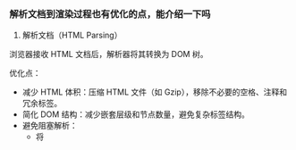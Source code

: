 ### 解析文档到渲染过程也有优化的点，能介绍一下吗

1. 解析文档（HTML Parsing）

浏览器接收 HTML 文档后，解析器将其转换为 DOM 树。

优化点：

- 减少 HTML 体积：压缩 HTML 文件（如 Gzip），移除不必要的空格、注释和冗余标签。
- 简化 DOM 结构：减少嵌套层级和节点数量，避免复杂标签结构。
- 避免阻塞解析：
  - 将 <script> 标签放在 <body> 底部或使用 defer/async 属性，防止 JS 阻塞 HTML 解析。
  - 尽量避免在 <head> 中加载同步脚本。
- 预解析（Preload/Preconnect）：
  - 使用 <link rel="preload"> 预加载关键资源（如字体、CSS）。
  - 使用 <link rel="preconnect"> 提前建立与第三方域的连接。

2. CSS 解析与 CSSOM 构建

浏览器解析 CSS 文件，生成 CSSOM（CSS 对象模型）。

优化点：

- 减少 CSS 文件大小：压缩 CSS（移除空格、注释），使用 CSS 压缩工具（如 CSSNano）。
- 避免复杂选择器：减少嵌套层级，避免使用过于复杂的选择器（如 \* 或多级后代选择器）。
- 关键 CSS 内联：将首屏渲染所需的关键 CSS 内联到 <head> 中，减少外部 CSS 请求。
- 避免 @import：使用 <link> 加载 CSS，@import 会增加加载时间。
- Tree Shaking：移除未使用的 CSS 规则（借助工具如 PurgeCSS）。

3. 构建渲染树（Render Tree）

DOM 树和 CSSOM 结合形成渲染树，仅包含需要显示的节点。

优化点：

- 减少重排（Reflow）：
  - 避免频繁修改 DOM 或 CSS 属性（如 width、height），批量操作 DOM。
  - 使用 transform 或 opacity 替代触发重排的属性（如 top、left）。
- 隐藏不可见元素：使用 display: none 隐藏不需要渲染的元素，减少渲染树节点。
- 异步加载非关键内容：通过动态加载（如 Lazy Loading）减少初始渲染树的复杂性。

4. 布局（Layout）

浏览器计算渲染树中每个元素的几何位置和大小。

优化点：

- 固定尺寸：为元素设置明确宽高（如 width、height），避免浏览器多次计算。
- 避免强制同步布局：不要在 JS 中频繁读取布局属性（如 offsetWidth），可缓存布局值。
- 使用 Flexbox 或 Grid：相较于浮动或定位，现代布局方式更高效。

5. 绘制（Painting）

将渲染树转换为屏幕上的像素。

优化点：

- 减少绘制区域：通过 will-change 或 contain 限制重绘范围，减少绘制工作量。
- 硬件加速：对复杂动画使用 transform 和 opacity，利用 GPU 加速。
- 图层优化：将频繁变动的元素提升为独立图层（如 will-change: transform），但避免过多图层增加内存消耗。

6. 合成（Compositing）

将多个图层合成为最终图像显示。

优化点：

- 减少图层数量：仅对必要元素（如动画元素）提升图层，避免过度使用 will-change。
- 优化动画：优先使用 transform 和 opacity 动画，减少合成成本。
- 高效图像格式：使用 WebP 或 AVIF 替代 PNG/JPEG，降低图像解码和合成成本。

其他综合优化

- Critical Rendering Path（关键渲染路径）优化：
  - 优先加载首屏所需资源，推迟非关键资源加载。
  - 使用服务器端渲染（SSR）或静态生成（SSG）减少客户端渲染负担。
- Service Worker：缓存静态资源，加速后续访问。
- CDN 加速：通过内容分发网络缩短资源加载时间。
- 字体优化：使用 font-display: swap 避免字体加载阻塞，使用 WOFF2 格式减少字体文件大小。

### 浏览器是怎么解析 HTML 资源的

1. 接收和解码 HTML

- 输入：浏览器通过网络接收 HTML 文件的字节流（通常通过 HTTP/HTTPS）。
- 解码：将字节流解码为字符流（基于 Content-Type 或 <meta charset> 指定的字符编码，如 UTF-8）。
- 优化点：确保服务器返回正确的字符编码，启用 Gzip 压缩以减少传输时间。

2. 分词（Tokenization）

- 过程：浏览器将字符流拆分为符合 HTML 规范的 标记（Tokens），如开始标签（<div>）、结束标签（</div>）、属性、文本内容等。
- 词法分析：解析器识别 HTML 语法规则，处理无效或不规范的 HTML（浏览器对错误有容错性，会尝试修复）。
- 注意：
  - 解析器通常是单线程的，遇到阻塞资源（如同步 <script>）会暂停解析。
  - 优化点：避免在 <head> 中使用同步脚本，改用 async 或 defer 属性。

3. 构建 DOM 树

- 过程：

  - 解析器根据标记构建 DOM 树（Document Object Model），一个树形结构，其中每个节点对应 HTML 元素、属性或文本。

  - 例如，<div><p>Hello</p></div> 会生成：

    ```text
    Document
      └── div
          └── p
              └── text: "Hello"
    ```

- 关键机制：

  - 栈式解析：解析器维护一个节点栈，遇到开始标签入栈，遇到结束标签出栈，构建层级关系。
  - 容错性：浏览器会自动修复不完整标签（如缺失 </p>）或错误的嵌套。

- 优化点：

  - 减少 DOM 节点数量和嵌套深度，简化树结构。
  - 移除不必要的注释、空格或冗余标签，减少解析时间。

4. CSSOM 构建与并行解析

- CSSOM 构建：当解析器遇到 <link> 或 <style> 标签时，会加载并解析 CSS，生成 CSSOM（CSS 对象模型）。
- 并行性：
  - 浏览器会并行下载外部资源（如 CSS、JS、图像），但 HTML 解析可能因阻塞资源暂停。
  - 预解析器（Pre-parser）会扫描文档，提前发现并加载外部资源（如 <img>、<script>）。
- 优化点：
  - 使用 <link rel="preload"> 预加载关键 CSS 或字体。
  - 内联首屏关键 CSS，减少外部请求。
  - 避免使用 @import，因为它会串行加载 CSS。

5. JavaScript 的影响

- 阻塞解析：遇到 <script> 标签（无 async/defer）时，解析器暂停，等待脚本下载和执行，因为 JS 可能修改 DOM（如 document.write）。
- 优化点：
  - 使用 async（异步加载，执行时不阻塞解析）或 defer（延迟到 DOM 解析完成）。
  - 将脚本放在 <body> 底部，优先解析 DOM。
  - 避免在解析阶段运行重型 JS。

6. 生成渲染树

- 过程：DOM 树和 CSSOM 结合生成 渲染树（Render Tree），仅包含需要显示的节点（剔除 display: none 的元素）。
- 后续步骤：渲染树用于布局（Layout）和绘制（Painting），最终显示页面。
- 优化点：减少不必要的 DOM 和 CSS 规则，降低渲染树复杂度。

### 针对不同资源会怎么处理，比如遇到 CSS 资源、JS 资源

1. CSS 资源处理

CSS 资源通常通过 <link> 或 <style> 引入，浏览器处理流程如下：

- 发现 CSS 资源：
  - 遇到 <link rel="stylesheet" href="style.css"> 或 <style> 标签，浏览器识别为 CSS 资源。
  - <link> 会触发外部 CSS 文件的下载，<style> 内的 CSS 直接解析。
- 下载与解析：
  - 并行下载：浏览器会并行发起 CSS 文件的 HTTP 请求（通常由预解析器提前发现）。
  - 阻塞渲染：CSS 是 渲染阻塞资源，浏览器需等待 CSS 下载并解析完成，生成 CSSOM（CSS 对象模型），因为 CSS 影响 DOM 的样式。
  - 解析器将 CSS 转换为 CSSOM 树，包含选择器、属性和层级关系。
- 与 DOM 的交互：
  - DOM 解析和 CSS 下载并行进行，但渲染树生成需要 DOM 和 CSSOM 都就绪。
  - 如果 CSS 下载慢，页面可能出现“白屏”（FOUC，Flash of Unstyled Content）。
- 优化点：
  - 内联关键 CSS：将首屏渲染所需 CSS 直接写入 <style>，减少外部请求。
  - 预加载：使用 <link rel="preload" href="style.css" as="style"> 提前加载关键 CSS。
  - 压缩 CSS：使用工具（如 CSSNano）移除空格、注释，减小文件体积。
  - 避免 @import：它会导致串行加载，增加延迟。
  - Tree Shaking：借助 PurgeCSS 等工具移除未使用的 CSS 规则。
  - CDN 加速：通过内容分发网络降低 CSS 下载时间。
  - 字体优化：若 CSS 包含字体，使用 font-display: swap 避免字体加载阻塞。

2. JavaScript 资源处理

JS 资源通常通过 <script> 引入，处理方式因属性不同而异：

- 发现 JS 资源：
  - 遇到 <script src="script.js"> 或内联 <script>，浏览器识别为 JS 资源。
  - 外部 JS 会触发下载，内联 JS 直接执行。
- 下载与执行：
  - 默认行为（阻塞解析）：
    - 无 async 或 defer 的 <script> 是 解析阻塞资源。
    - 浏览器暂停 HTML 解析，等待 JS 下载并执行，因为 JS 可能修改 DOM（如 document.write）。
  - 异步加载（async）：
    - <script async src="script.js">：JS 下载不阻塞 HTML 解析，但下载完成后立即执行，可能中断渲染。
    - 适合不依赖 DOM 或其他脚本的独立 JS（如分析工具）。
  - 延迟执行（defer）：
    - <script defer src="script.js">：JS 下载不阻塞解析，延迟到 DOM 解析完成（DOMContentLoaded 前）执行。
    - 适合需要 DOM 完整加载的脚本，按文档顺序执行。
  - 模块化脚本：
    - <script type="module"> 默认延迟执行，支持 import/export，适合现代模块化开发。
- 与 DOM 和 CSSOM 的交互：
  - JS 执行可能操作 DOM（如添加节点）或 CSSOM（如修改样式），可能触发重排（Reflow）或重绘（Repaint）。
  - 如果 JS 依赖 CSSOM（如读取 getComputedStyle），需等待 CSSOM 构建完成。
- 优化点：
  - 使用 async 或 defer：
    - 对不依赖 DOM 的脚本用 async（如第三方统计）。
    - 对依赖 DOM 的脚本用 defer（如页面交互逻辑）。
  - 放置 <body> 底部：避免阻塞早期 HTML 解析。
  - 代码分割（Code Splitting）：通过 Webpack 或 Vite 按需加载 JS，减少初始加载量。
  - 压缩与混淆：使用 UglifyJS 或 Terser 减少 JS 文件大小。
  - 避免 document.write：它会干扰 DOM 构建，增加解析复杂性。
  - Service Worker：缓存 JS 资源，加速后续访问。
  - 预加载：使用 <link rel="preload" href="script.js" as="script"> 提前加载关键 JS。

其他资源（如图像）的简要处理

- 图像（<img>、CSS 背景图）：
  - 非阻塞资源，下载并行进行，不影响 HTML 解析。
  - 优化：使用 loading="lazy" 延迟加载非首屏图像，使用 WebP/AVIF 格式减小体积。
- 字体：
  - 可能阻塞渲染（若 CSS 引用字体且未优化）。
  - 优化：使用 font-display: swap 或预加载字体。
- 其他（如 <iframe>、视频）：
  - 通常异步加载，但可能增加网络请求。
  - 优化：延迟加载非关键内容，使用 loading="lazy" 或动态插入。

### DOM 解析？CSS 解析？JS 也需要解析，你觉得这几个是什么样的流程

1. DOM 解析（HTML 解析）

流程：将 HTML 文档解析为 DOM 树（Document Object Model），一个树形结构，表示文档的节点和层级关系。

1. 字节流到字符流：

   - 浏览器接收 HTML 的字节流（通过 HTTP/HTTPS）。
   - 根据 <meta charset> 或服务器头部的 Content-Type 解码为字符流（如 UTF-8）。

2. 分词（Tokenization）：

   - 字符流被分词器（Tokenizer）拆分为标记（Tokens），如开始标签（<div>）、结束标签（</div>）、属性、文本等。
   - 解析器遵循 HTML5 规范，处理语法错误（如未闭合标签）并尝试修复。

3. 构建 DOM 树：

   - 解析器使用栈式算法，将标记转换为节点，构建 DOM 树。

   - 遇到开始标签，创建元素节点并入栈；遇到结束标签，节点出栈，确定层级关系。

   - 示例：<div><p>Hello</p></div> 解析为：

     ```text
     Document
       └── div
           └── p
               └── text: "Hello"
     ```

4. 关键特性：

   - 增量解析：浏览器边下载边解析，无需等待整个 HTML 文件。
   - 容错性：对不规范 HTML（如缺失闭合标签）自动修复。
   - 阻塞：遇到同步 <script> 标签时，暂停解析，等待 JS 下载和执行。

5. 优化点：

   - 压缩 HTML（Gzip、移除空格/注释）。
   - 减少 DOM 节点和嵌套深度。
   - 使用 async/defer 避免 JS 阻塞解析。
   - 使用 <link rel="preload"> 加速外部资源加载。

6. CSS 解析

流程：将 CSS 文件或 <style> 内容解析为 CSSOM（CSS Object Model），一个树形结构，表示样式规则和选择器关系。

1. 发现 CSS 资源：

   - 遇到 <link rel="stylesheet" href="style.css"> 或 <style> 标签，触发 CSS 处理。
   - 外部 CSS 文件并行下载，<style> 内联 CSS 直接解析。

2. 分词与解析：

   - CSS 解析器将字符流拆分为标记（如选择器、属性、值）。
   - 解析器识别 CSS 语法，处理规则（如 div { color: red; }）和层叠规则（优先级、特异性）。
   - 忽略无效规则（如拼写错误的属性）。

3. 构建 CSSOM 树：

   - 将 CSS 规则组织为树状结构，包含选择器和对应的样式属性。

   - 示例：

     css

     ```css
     div {
       color: red;
     }
     p {
       font-size: 16px;
     }
     ```

     解析为 CSSOM 节点，关联到 DOM 节点的相应元素。

4. 关键特性：

   - 渲染阻塞：CSSOM 构建完成前，浏览器不会生成渲染树，防止无样式内容闪烁（FOUC）。
   - 并行性：CSS 下载与 HTML 解析并行，但渲染需等待 CSSOM。
   - 层叠与计算：解析时计算选择器优先级，确定最终样式。

5. 优化点：

   - 内联首屏关键 CSS，减少外部请求。
   - 压缩 CSS（移除空格、注释，使用 CSSNano）。
   - 避免复杂选择器和深层嵌套。
   - 使用 <link rel="preload"> 提前加载关键 CSS。
   - 移除未使用 CSS（借助 PurgeCSS）。

6. JavaScript 解析

流程：将 JS 代码解析为抽象语法树（AST），并执行以支持动态交互或修改 DOM/CSSOM。

1. 发现 JS 资源：
   - 遇到 <script src="script.js"> 或内联 <script>，触发 JS 处理。
   - 外部 JS 文件并行下载，内联 JS 直接解析。
2. 分词与解析：
   - JS 引擎（V8、SpiderMonkey 等）将代码拆分为标记（关键字、操作符、标识符等）。
   - 解析器生成 抽象语法树（AST），表示代码的语法结构。
   - 示例：const x = 1; 解析为包含声明、变量名和值的 AST 节点。
3. 字节码生成与执行：
   - AST 转换为字节码（中间表示），由 JS 引擎解释执行或编译为机器码（通过 JIT 编译）。
   - 执行可能操作 DOM（如 document.getElementById）或 CSSOM（如 element.style.color）。
4. 关键特性：
   - 阻塞性：
     - 默认 <script> 阻塞 HTML 解析，需下载并执行完成。
     - async：异步下载，下载后立即执行，可能中断解析。
     - defer：异步下载，延迟到 DOM 解析完成（DOMContentLoaded 前）执行。
     - type="module"：默认延迟执行，支持模块化。
   - 动态性：JS 可修改 DOM/CSSOM，触发重排（Reflow）或重绘（Repaint）。
   - 预编译：现代浏览器可能预解析 JS，生成字节码缓存，加速后续执行。
5. 优化点：
   - 使用 async 或 defer 避免阻塞 HTML 解析。
   - 将 <script> 放 <body> 底部，优先完成 DOM 构建。
   - 压缩 JS（使用 UglifyJS 或 Terser）。
   - 代码分割（Webpack/Vite），按需加载模块。
   - 避免 document.write，防止干扰 DOM 解析。
   - 使用 <link rel="preload"> 提前加载关键 JS。

### 移动端这块的问题，适配不同屏幕

1. 核心问题

- 屏幕尺寸差异：移动设备屏幕大小从小型（如 320px 宽）到大型（如 1024px 平板）。
- 分辨率与像素密度：不同设备像素密度（DPR）不同，高 DPI 设备（如 Retina 屏）需要更高分辨率资源。
- 视口（Viewport）差异：浏览器视口大小因设备、浏览器状态（如全屏、导航栏）而异。
- 交互差异：触摸操作、屏幕方向（横/竖屏）、键盘弹出等影响用户体验。

2. 适配流程与解决方案

(1) 视口设置（Viewport Meta）

- 作用：通过 <meta> 标签控制页面在移动端的缩放和布局。

- 代码示例：

  ```html
  <meta
    name="viewport"
    content="width=device-width, initial-scale=1.0, maximum-scale=1.0, user-scalable=no"
  />
  ```

  - width=device-width：视口宽度匹配设备逻辑宽度。
  - initial-scale=1.0：初始缩放比例为 1。
  - maximum-scale=1.0, user-scalable=no：禁止用户缩放（视需求可选）。

- 优化点：

  - 确保设置视口，避免页面被默认缩放导致布局异常。
  - 对于高 DPR 设备（如 iPhone），视口设置确保逻辑像素与 CSS 像素一致。

(2) 响应式布局（Responsive Design）

- 核心：使用 CSS 适配不同屏幕尺寸，确保布局灵活。

- 技术：

  - 流式布局（Fluid Layout）：

    - 使用相对单位（如 %、vw、vh、rem、em）而非固定像素（px）。
    - 示例：width: 100% 或 font-size: 1rem。

  - 媒体查询（Media Queries）：

    - 根据屏幕宽度、方向等应用不同样式。

    - 示例：

      ```css
      /* 小屏幕 */
      @media (max-width: 600px) {
        .container {
          padding: 10px;
        }
      }
      /* 大屏幕 */
      @media (min-width: 601px) {
        .container {
          padding: 20px;
        }
      }
      ```

  - Flexbox 和 Grid：

    - 使用 CSS Flexbox 或 Grid 实现自适应布局。

    - 示例：

      ```css
      .container {
        display: flex;
        flex-wrap: wrap;
        gap: 10px;
      }
      ```

- 优化点：

  - 优先使用 min-width 而非 max-width，减少样式覆盖。
  - 使用 rem/em 基于根字体大小，方便统一调整。
  - 测试常见断点（如 320px、375px、768px、1024px）。

(3) 图片与资源适配

- 问题：高 DPR 设备需要更高分辨率图片，但需避免加载过大资源影响性能。

- 解决方案：

  - 响应式图片：

    - 使用 <img srcset> 和 sizes 指定不同分辨率图片：

      ```html
      <img
        src="low-res.jpg"
        srcset="low-res.jpg 1x, high-res.jpg 2x"
        sizes="(max-width: 600px) 100vw, 50vw"
        alt="example"
      />
      ```

    - 或使用 <picture> 提供不同格式/分辨率：

      ```html
      <picture>
        <source media="(max-width: 600px)" srcset="small.webp" />
        <source media="(min-width: 601px)" srcset="large.webp" />
        <img src="fallback.jpg" alt="example" />
      </picture>
      ```

  - 现代格式：优先使用 WebP 或 AVIF，文件更小，质量更高。

  - 懒加载：使用 loading="lazy" 延迟加载非首屏图片。

- 优化点：

  - 提供 1x、2x、3x 图片适配不同 DPR。

  - 使用 CSS 背景图时，通过媒体查询切换资源：

    ```css
    @media (-webkit-min-device-pixel-ratio: 2) {
      .bg-image {
        background-image: url("high-res.jpg");
      }
    }
    ```

(4) 字体与文本适配

- 问题：字体在不同屏幕上可能过小或过大。

- 解决方案：

  - 使用相对单位（rem、vw）设置字体大小。

  - 设置根字体大小：

    ```css
    html {
      font-size: 16px;
    }
    @media (max-width: 600px) {
      html {
        font-size: 14px;
      }
    }
    ```

  - 使用 clamp() 动态调整字体：

    ```css
    font-size: clamp(14px, 2.5vw, 16px);
    ```

- 优化点：

  - 确保最小字体可读（建议 ≥12px）。
  - 测试不同设备上的字体渲染效果。

(5) 触摸与交互适配

- 问题：移动端依赖触摸，需考虑点击区域、滑动体验。

- 解决方案：

  - 增大点击区域：按钮或可交互元素至少 44x44px。

    ```css
    button {
      min-width: 44px;
      min-height: 44px;
    }
    ```

  - 避免 Hover 依赖：移动端无 Hover，改用 touchstart 或 :active。

  - 处理屏幕方向：

    ```css
    @media (orientation: landscape) {
      .container {
        flex-direction: row;
      }
    }
    @media (orientation: portrait) {
      .container {
        flex-direction: column;
      }
    }
    ```

- 优化点：

  - 使用 touch-action 优化触摸行为（如 touch-action: pan-y 限制滑动方向）。
  - 避免键盘弹出遮挡输入框，使用 JS 调整视口位置。

(6) 性能优化

- 问题：移动端性能受限，需减少资源加载和渲染开销。
- 解决方案：
  - 减少 DOM 复杂度：简化 HTML 结构，减少重排/重绘。
  - 优化 JS：避免阻塞主线程，使用 requestAnimationFrame 处理动画。
  - 压缩资源：CSS/JS 压缩，图片优化（如 WebP）。
  - 懒加载：延迟加载非关键资源（图片、视频、JS 模块）。
  - Service Worker：缓存静态资源，加速二次访问。
- 优化点：
  - 使用 Chrome DevTools 的设备模式模拟不同屏幕。
  - Lighthouse 分析性能瓶颈。

3. 常见问题与解决

- 白边问题：页面超出屏幕宽度。
  - 解决：设置 body { overflow-x: hidden; } 或检查元素宽度。
- 字体模糊：高 DPR 设备字体渲染不清晰。
  - 解决：使用 -webkit-font-smoothing: antialiased; 或矢量字体（如 SVG）。
- 图片失真：低分辨率图片在高 DPR 设备拉伸。
  - 解决：提供 2x/3x 图片或使用 srcset。
- 触摸延迟：点击事件响应慢。
  - 解决：使用 fastclick.js 或 touchstart 替代 click。

4. 总结

移动端适配的关键是：

- 视口：正确配置 <meta viewport>。
- 布局：使用响应式设计（媒体查询、Flexbox/Grid、相对单位）。
- 资源：优化图片（srcset、WebP）、字体和 JS 加载。
- 交互：适配触摸操作，处理屏幕方向和键盘。
- 性能：减少 DOM 操作，优化资源加载，借助工具分析。

### 图片逐步加载 怎么实现

下面是一个完整的代码示例，实现图片逐步加载（Progressive Image Loading），结合低质量占位图（LQIP）、IntersectionObserver 懒加载和 CSS 过渡效果，适配移动端和桌面端。代码包括 HTML、CSS 和 JS，注释清晰，易于直接使用。

```html
<!DOCTYPE html>
<html lang="zh-CN">
  <head>
    <meta charset="UTF-8" />
    <meta name="viewport" content="width=device-width, initial-scale=1.0" />
    <title>Progressive Image Loading</title>
    <style>
      /* 图片容器样式 */
      .image-container {
        width: 100%;
        max-width: 600px;
        margin: 20px auto;
      }

      /* 图片初始样式：模糊占位图 */
      .progressive-img {
        width: 100%;
        height: auto;
        display: block;
        filter: blur(5px); /* 初始模糊效果 */
        transition: filter 0.3s ease; /* 平滑过渡 */
      }

      /* 高清图加载完成样式 */
      .progressive-img.loaded {
        filter: none; /* 移除模糊 */
      }

      /* 响应式布局：适配不同屏幕 */
      @media (max-width: 600px) {
        .image-container {
          max-width: 100%;
          padding: 0 10px;
        }
      }
    </style>
  </head>
  <body>
    <!-- 图片容器，data-src 存储高清图路径 -->
    <div class="image-container">
      <img
        src="low-res.jpg"
        data-src="high-res.jpg"
        class="progressive-img"
        alt="Progressive Image"
      />
    </div>
    <div class="image-container">
      <img
        src="low-res2.jpg"
        data-src="high-res2.jpg"
        class="progressive-img"
        alt="Progressive Image 2"
      />
    </div>

    <script>
      // 使用 IntersectionObserver 实现懒加载
      const loadImages = () => {
        const images = document.querySelectorAll(".progressive-img");

        // 创建 IntersectionObserver
        const observer = new IntersectionObserver(
          (entries, observer) => {
            entries.forEach((entry) => {
              if (entry.isIntersecting) {
                const img = entry.target;
                const highResSrc = img.dataset.src;

                // 加载高清图片
                const highResImage = new Image();
                highResImage.src = highResSrc;

                // 高清图加载完成后替换
                highResImage.onload = () => {
                  img.src = highResSrc;
                  img.classList.add("loaded");
                };

                // 停止观察已加载的图片
                observer.unobserve(img);
              }
            });
          },
          {
            rootMargin: "50px", // 提前 50px 加载
            threshold: 0.1, // 10% 可见时触发
          }
        );

        // 观察所有图片
        images.forEach((img) => observer.observe(img));
      };

      // 在 DOM 加载完成后执行
      document.addEventListener("DOMContentLoaded", loadImages);

      // 兼容性处理：若浏览器不支持 IntersectionObserver
      if (!("IntersectionObserver" in window)) {
        const images = document.querySelectorAll(".progressive-img");
        images.forEach((img) => {
          img.src = img.dataset.src;
          img.classList.add("loaded");
        });
      }
    </script>
  </body>
</html>
```

### 原生 JavaScript 如何监听路由切换

#### History API

1.1 监听 popstate 事件

- 适用场景：用户通过浏览器的前进/后退按钮或调用 history.back()/history.forward() 触发路由变化。
- 原理：popstate 事件在浏览器历史记录发生变化时触发，但不会在 history.pushState 或 history.replaceState 调用时触发。

```javascript
window.addEventListener("popstate", (event) => {
  console.log("Route changed:", window.location.pathname);
  // 获取当前路径并执行逻辑
  handleRouteChange(window.location.pathname);
});

function handleRouteChange(path) {
  console.log(`Navigated to: ${path}`);
}
```

注意：

- popstate 只监听后退、前进或 history.go() 等操作。
- 如果需要监听 pushState 或 replaceState，需手动拦截。

  1.2 拦截 pushState 和 replaceState

- 原理：重写 history.pushState 和 history.replaceState 方法，添加自定义事件分发。
- 适用场景：监听通过 pushState 或 replaceState 触发的路由变化。

```js
(function (history) {
  const originalPushState = history.pushState;
  const originalReplaceState = history.replaceState;

  history.pushState = function (state, title, url) {
    originalPushState.apply(history, arguments);
    window.dispatchEvent(new Event("pushstate"));
    window.dispatchEvent(new Event("routechange")); // 自定义事件
  };

  history.replaceState = function (state, title, url) {
    originalReplaceState.apply(history, arguments);
    window.dispatchEvent(new Event("replacestate"));
    window.dispatchEvent(new Event("routechange")); // 自定义事件
  };
})(window.history);

// 监听自定义事件
window.addEventListener("routechange", () => {
  console.log("Route changed:", window.location.pathname);
  handleRouteChange(window.location.pathname);
});

// 监听 popstate
window.addEventListener("popstate", () => {
  console.log("Popstate triggered:", window.location.pathname);
  handleRouteChange(window.location.pathname);
});

function handleRouteChange(path) {
  console.log(`Navigated to: ${path}`);
}
```

#### Hash 模式

```js
// 监听 hashchange 事件
window.addEventListener("hashchange", () => {
  const hash = window.location.hash; // 例如：#/about
  console.log("Hash changed:", hash);
  handleRouteChange(hash);
});
```

### 如何监听所有的页面按钮点击

使用事件委托（推荐）

- 原理：利用事件冒泡，将点击事件监听器绑定在父元素（如 document）上，检查事件目标是否为按钮（<button> 或其他具有 type="button" 的元素）。
- 优点：动态添加的按钮也会被监听，性能较高。
- 适用场景：监听所有按钮，包括动态生成的按钮。

```javascript
document.addEventListener("click", (event) => {
  // 检查事件目标是否为按钮
  if (event.target.tagName === "BUTTON" || event.target.type === "button") {
    console.log("Button clicked:", event.target);
    handleButtonClick(event.target);
  }
});

function handleButtonClick(button) {
  console.log(`Clicked button with text: ${button.textContent}`);
  // 可添加埋点、数据记录等逻辑
}
```

### 如何监控一个人的在线时间

2.1 监听用户活跃时间

- 原理：通过 mousemove、keydown、click 等事件检测用户是否活跃，结合 visibilitychange 事件判断页面是否可见，记录时间。
- 适用场景：监控网页使用时间（如某网站或 SPA）。

```javascript
let startTime = null;
let totalTime = 0;
let isActive = false;
let lastActive = null;

function startTracking() {
  startTime = Date.now();
  isActive = true;
  lastActive = startTime;
  console.log("Tracking started");
}

function stopTracking() {
  if (isActive) {
    totalTime += Date.now() - lastActive;
    isActive = false;
    console.log(`Total online time: ${Math.floor(totalTime / 1000)} seconds`);
  }
}

function updateActiveTime() {
  if (isActive) {
    lastActive = Date.now();
  }
}

// 监听用户交互事件
["mousemove", "keydown", "click"].forEach((event) => {
  document.addEventListener(event, updateActiveTime, { passive: true });
});

// 监听页面可见性
document.addEventListener("visibilitychange", () => {
  if (document.hidden) {
    stopTracking();
  } else {
    startTracking();
  }
});

// 页面加载时开始跟踪
window.addEventListener("load", startTracking);

// 页面卸载时停止跟踪
window.addEventListener("beforeunload", stopTracking);

// 定时报告（可选）
setInterval(() => {
  if (isActive) {
    totalTime += Date.now() - lastActive;
    lastActive = Date.now();
    console.log(`Current online time: ${Math.floor(totalTime / 1000)} seconds`);
  }
}, 60000); // 每分钟更新
```

### web 安全https://juejin.cn/column/7132526515824099359

### requestIdleCallback 和 requestAnimationFrame 区别

1.1 requestAnimationFrame

- 定义：requestAnimationFrame 是一个浏览器 API，用于在下一次重绘（repaint）之前调度回调函数，通常与屏幕刷新率同步（约 60Hz 或 16.67ms/帧）。
- 目的：优化与动画或视觉更新相关的任务，确保操作在浏览器绘制帧时执行，平滑且高效。
- 触发时机：在浏览器渲染周期的开始（通常是绘制新帧之前），与屏幕刷新同步。

  1.2 requestIdleCallback

- 定义：requestIdleCallback 是一个浏览器 API，用于在浏览器空闲时间调度低优先级任务，适合不影响用户体验的任务。
- 目的：执行非紧急任务（如数据预处理、日志发送），避免阻塞主线程或影响动画/交互性能。
- 触发时机：在浏览器空闲期（主线程无高优先级任务时），通常在帧渲染之后或事件循环的空闲阶段。

### Websocket 怎么建立连接的？

WebSocket 是一种在单个 TCP 连接上提供全双工通信的协议，广泛用于实时应用（如聊天、实时通知、在线游戏）。它通过 HTTP 协议建立连接，随后升级为 WebSocket 协议。

1. WebSocket 连接建立原理

WebSocket 连接通过 HTTP 升级请求（Handshake）建立，之后切换到 WebSocket 协议（ws:// 或 wss://）。过程如下：

1. 客户端发起 HTTP 请求：
   - 客户端通过 HTTP/1.1 协议发送一个带有 Upgrade: websocket 头的请求，表明希望升级到 WebSocket 协议。
   - 请求头包含关键字段：
     - Connection: Upgrade：指示协议升级。
     - Upgrade: websocket：指定目标协议。
     - Sec-WebSocket-Key：客户端生成的一个随机 Base64 编码字符串，用于验证。
     - Sec-WebSocket-Version: 13：指定 WebSocket 协议版本。
     - 可选：Sec-WebSocket-Protocol（子协议）、Sec-WebSocket-Extensions。
2. 服务器响应：
   - 服务器验证请求，若支持 WebSocket，返回状态码 101 Switching Protocols。
   - 响应头包含：
     - Connection: Upgrade
     - Upgrade: websocket
     - Sec-WebSocket-Accept：基于客户端的 Sec-WebSocket-Key 计算的验证值。
   - 计算方法：将 Sec-WebSocket-Key 与固定 GUID（258EAFA5-E914-47DA-95CA-C5AB0DC85B11）拼接，SHA-1 哈希后 Base64 编码。
3. 协议切换：
   - 握手成功后，连接从 HTTP 切换到 WebSocket，双方进入全双工通信。
   - 数据通过帧（Frames）传输，支持文本、二进制等格式。
4. 心跳与断开：
   - 客户端和服务器可发送 Ping/Pong 帧保持连接。
   - 连接可通过 Close 帧或 TCP 断开终止。

### 纵向排列的两个`<img/>`标签，中间为什么会有 1px 的间隙？

#### 原因：

- `<img>`标签默认是 **inline**，行内元素在排列时，会以**基线对齐**（baseline alignment）作为参考。
- 在基线对齐的规则下，图片的下方会预留空间给**文字的下行部分（descenders）**，即使图片下面没有文字，这个空间还是会存在。
- 这个多出来的空间就表现为两个`<img>`之间的**1px 间隙**。

#### 解决方法：

1. 把图片设置为 `display: block`

```html
<img src="a.jpg" style="display: block;" />
<img src="b.jpg" style="display: block;" />
```

✅ 优点：彻底去除空隙
❌ 缺点：图片会变成块级元素，默认会换行（如果你不希望换行可以用父容器 `display: flex`）

2. 使用 `vertical-align: top/middle/bottom`

```html
<img src="a.jpg" style="vertical-align: top;" />
<img src="b.jpg" style="vertical-align: top;" />
```

✅ 优点：仍然是行内元素，去除空隙
❌ 缺点：部分复杂场景可能需要调整对齐基准

3. 设置 `font-size: 0` 给父元素

```html
<div style="font-size: 0;">
  <img src="a.jpg" />
  <img src="b.jpg" />
</div>
```

✅ 优点：彻底去除所有间隙
❌ 缺点：需要在子元素重新设置字体大小，否则后续的文字也会受影响

4. 改为 `display: flex` 容器

```html
<div style="display: flex; flex-direction: column;">
  <img src="a.jpg" />
  <img src="b.jpg" />
</div>
```

✅ 优点：布局更灵活，完美去除间隙
❌ 缺点：需要了解 Flex 布局基础

### 什么是幽灵依赖

**幽灵依赖**（Phantom Dependency）是指在软件开发中，特别是 JavaScript 或 Node.js 项目中，项目代码依赖于某个未在 `package.json` 文件中显式声明的依赖包。这种情况通常发生在以下场景：

### 幽灵依赖的来源
1. **间接依赖**：
   - 你的项目依赖了一个包（例如 `package-a`），而 `package-a` 在其内部依赖了另一个包（例如 `package-b`）。
   - 你的代码直接使用了 `package-b`，但 `package-b` 并未在你的 `package.json` 中列为直接依赖。
   - 如果 `package-a` 更新后不再依赖 `package-b`，你的代码可能会因为缺失 `package-b` 而失败。

2. **未声明的直接使用**：
   - 开发者在代码中直接引入了一个未在 `package.json` 中声明的包（可能因为它已经被其他包安装到了 `node_modules` 中）。
   - 例如，运行 `require('some-package')` 或 `import somePackage from 'some-package'`，但 `some-package` 没有在 `package.json` 中列出。

3. **全局安装的包**：
   - 开发者可能依赖全局安装的包（通过 `npm install -g`），但这些包未在项目中显式声明。

### 幽灵依赖的问题
1. **不可靠性**：
   - 幽灵依赖可能在某些环境中存在，但在其他环境中（例如 CI/CD 或其他开发者的机器）缺失，导致“在我的机器上能运行”问题。
2. **版本不一致**：
   - 由于未显式声明依赖，依赖的版本可能随其他包的更新而变化，导致不确定的行为。
3. **维护困难**：
   - 当项目规模变大或依赖更新时，幽灵依赖可能导致难以追踪的 bug。

### 示例
假设你的 `package.json` 如下：
```json
{
  "dependencies": {
    "express": "^4.17.1"
  }
}
```
- `express` 间接依赖了 `accepts` 包。
- 如果你的代码直接 `require('accepts')`，但 `package.json` 中没有声明 `accepts`，这就是一个幽灵依赖。
- 如果未来 `express` 更新后不再依赖 `accepts`，你的代码会报错，因为 `accepts` 不再被自动安装。

### 如何避免幽灵依赖
1. **显式声明依赖**：
   - 确保所有代码中直接使用的包都在 `package.json` 的 `dependencies` 或 `devDependencies` 中声明。
   - 使用 `npm install <package>` 或 `yarn add <package>` 安装并记录依赖。

2. **使用 `--production` 模式测试**：
   - 运行 `npm install --production` 只安装 `dependencies` 中的包，检查是否出现缺失依赖的错误。

3. **使用包管理器的锁文件**：
   - 使用 `package-lock.json`（npm）或 `yarn.lock`（Yarn）来锁定依赖版本，确保一致性。

4. **工具检测**：
   - 使用工具如 `npm ls` 或 `depcheck` 来检查项目中是否存在未声明的依赖。
   - 例如，运行 `npm ls <package>` 可以查看某个包是否被其他包引入。

5. **模块解析规则**：
   - 了解 JavaScript 的模块解析机制（例如 `node_modules` 的查找规则），避免依赖未声明的包。

### 解决幽灵依赖
- 如果发现幽灵依赖，立即将其添加到 `package.json` 中：
  ```bash
  npm install <package> --save
  ```
  或
  ```bash
  yarn add <package>
  ```
- 定期审查 `node_modules` 和代码，确保所有使用的包都显式声明。

### 怎么创建一个没有prototype为空的对象

```js
const obj = Object.create(null);
console.log(Object.getPrototypeOf(obj)); // null
console.log(obj.__proto__); // undefined


const obj = {};
Object.setPrototypeOf(obj, null);
console.log(Object.getPrototypeOf(obj)); // null


const obj = {};
Object.defineProperty(obj, '__proto__', { value: null });
console.log(Object.getPrototypeOf(obj)); // null
```

秒传

没有权限的路由不注册

本地开发没问题 打包出来之后有问题怎么解决

Vue3 proxy优势

首评多请求怎么优化

一个对象{a:1,b:1} 怎么设置a是响应式的b不是




